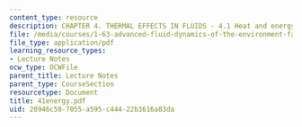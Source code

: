 ```yaml
---
content_type: resource
description: CHAPTER 4. THERMAL EFFECTS IN FLUIDS - 4.1 Heat and energy conservation
file: /media/courses/1-63-advanced-fluid-dynamics-of-the-environment-fall-2002/20946c507055a595c44422b3616a83da_41energy.pdf
file_type: application/pdf
learning_resource_types:
- Lecture Notes
ocw_type: OCWFile
parent_title: Lecture Notes
parent_type: CourseSection
resourcetype: Document
title: 41energy.pdf
uid: 20946c50-7055-a595-c444-22b3616a83da
---
```

